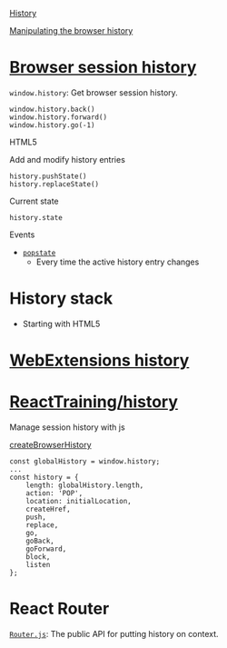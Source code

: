 [History](https://developer.mozilla.org/en-US/docs/Web/API/History)

[Manipulating the browser history](https://developer.mozilla.org/en-US/docs/Web/API/History_API)

# [Browser session history](https://developer.mozilla.org/en-US/docs/Web/API/History_API)

`window.history`: Get browser session history.

```
window.history.back()
window.history.forward()
window.history.go(-1)
```

HTML5

Add and modify history entries

```
history.pushState()
history.replaceState()
```

Current state

```
history.state
```

Events

- [`popstate`](https://developer.mozilla.org/en-US/docs/Web/API/History_API#The_popstate_event)
  - Every time the active history entry changes

# History stack

- Starting with HTML5

# [WebExtensions history](https://developer.mozilla.org/en-US/docs/Mozilla/Add-ons/WebExtensions/API/history)

# [ReactTraining/history](https://github.com/ReactTraining/history)

Manage session history with js

[createBrowserHistory](https://github.com/ReactTraining/history/blob/master/modules/createBrowserHistory.js)

```
const globalHistory = window.history;
...
const history = {
    length: globalHistory.length,
    action: 'POP',
    location: initialLocation,
    createHref,
    push,
    replace,
    go,
    goBack,
    goForward,
    block,
    listen
};
```

# React Router

[`Router.js`](https://github.com/ReactTraining/react-router/blob/38384f4e078e64085cf005b221f881b6261d786a/packages/react-router/modules/Router.js#L10): The public API for putting history on context.
